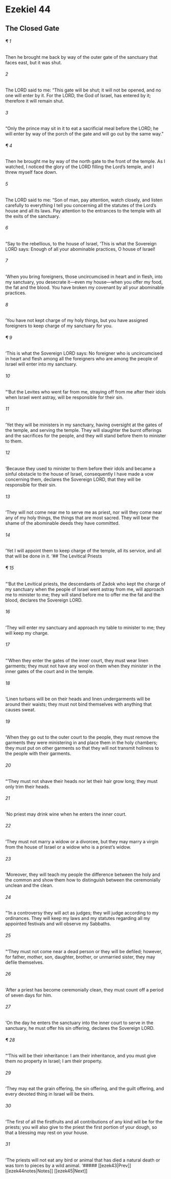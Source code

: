 # Ezekiel 44
## The Closed Gate
###### ¶ 1
Then he brought me back by way of the outer gate of the sanctuary that faces east, but it was shut.
###### 2
The LORD said to me: “This gate will be shut; it will not be opened, and no one will enter by it. For the LORD, the God of Israel, has entered by it; therefore it will remain shut.
###### 3
“Only the prince may sit in it to eat a sacrificial meal before the LORD; he will enter by way of the porch of the gate and will go out by the same way.”
###### ¶ 4
Then he brought me by way of the north gate to the front of the temple. As I watched, I noticed the glory of the LORD filling the Lord’s temple, and I threw myself face down.
###### 5
The LORD said to me: “Son of man, pay attention, watch closely, and listen carefully to everything I tell you concerning all the statutes of the Lord’s house and all its laws. Pay attention to the entrances to the temple with all the exits of the sanctuary.
###### 6
“Say to the rebellious, to the house of Israel, ‘This is what the Sovereign LORD says: Enough of all your abominable practices, O house of Israel!
###### 7
‘When you bring foreigners, those uncircumcised in heart and in flesh, into my sanctuary, you desecrate it—even my house—when you offer my food, the fat and the blood. You have broken my covenant by all your abominable practices.
###### 8
‘You have not kept charge of my holy things, but you have assigned foreigners to keep charge of my sanctuary for you.
###### ¶ 9
‘This is what the Sovereign LORD says: No foreigner who is uncircumcised in heart and flesh among all the foreigners who are among the people of Israel will enter into my sanctuary.
###### 10
“‘But the Levites who went far from me, straying off from me after their idols when Israel went astray, will be responsible for their sin.
###### 11
‘Yet they will be ministers in my sanctuary, having oversight at the gates of the temple, and serving the temple. They will slaughter the burnt offerings and the sacrifices for the people, and they will stand before them to minister to them.
###### 12
‘Because they used to minister to them before their idols and became a sinful obstacle to the house of Israel, consequently I have made a vow concerning them, declares the Sovereign LORD, that they will be responsible for their sin.
###### 13
‘They will not come near me to serve me as priest, nor will they come near any of my holy things, the things that are most sacred. They will bear the shame of the abominable deeds they have committed.
###### 14
‘Yet I will appoint them to keep charge of the temple, all its service, and all that will be done in it.
‘## The Levitical Priests
###### ¶ 15
“‘But the Levitical priests, the descendants of Zadok who kept the charge of my sanctuary when the people of Israel went astray from me, will approach me to minister to me; they will stand before me to offer me the fat and the blood, declares the Sovereign LORD.
###### 16
‘They will enter my sanctuary and approach my table to minister to me; they will keep my charge.
###### 17
“‘When they enter the gates of the inner court, they must wear linen garments; they must not have any wool on them when they minister in the inner gates of the court and in the temple.
###### 18
‘Linen turbans will be on their heads and linen undergarments will be around their waists; they must not bind themselves with anything that causes sweat.
###### 19
‘When they go out to the outer court to the people, they must remove the garments they were ministering in and place them in the holy chambers; they must put on other garments so that they will not transmit holiness to the people with their garments.
###### 20
“‘They must not shave their heads nor let their hair grow long; they must only trim their heads.
###### 21
‘No priest may drink wine when he enters the inner court.
###### 22
‘They must not marry a widow or a divorcee, but they may marry a virgin from the house of Israel or a widow who is a priest’s widow.
###### 23
‘Moreover, they will teach my people the difference between the holy and the common and show them how to distinguish between the ceremonially unclean and the clean.
###### 24
“‘In a controversy they will act as judges; they will judge according to my ordinances. They will keep my laws and my statutes regarding all my appointed festivals and will observe my Sabbaths.
###### 25
“‘They must not come near a dead person or they will be defiled; however, for father, mother, son, daughter, brother, or unmarried sister, they may defile themselves.
###### 26
‘After a priest has become ceremonially clean, they must count off a period of seven days for him.
###### 27
‘On the day he enters the sanctuary into the inner court to serve in the sanctuary, he must offer his sin offering, declares the Sovereign LORD.
###### ¶ 28
“‘This will be their inheritance: I am their inheritance, and you must give them no property in Israel; I am their property.
###### 29
‘They may eat the grain offering, the sin offering, and the guilt offering, and every devoted thing in Israel will be theirs.
###### 30
‘The first of all the firstfruits and all contributions of any kind will be for the priests; you will also give to the priest the first portion of your dough, so that a blessing may rest on your house.
###### 31
‘The priests will not eat any bird or animal that has died a natural death or was torn to pieces by a wild animal.
<span class=arrow-right> ‘##### <span class=arrow-left> [[ezek43|Prev]]<span class=navigation-separator> [[ezek44notes|Notes]]<span class=navigation-separator> [[ezek45|Next]]